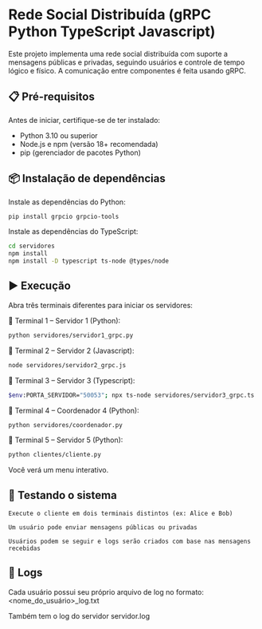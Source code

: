 # Rede Social Distribuída (gRPC Python TypeScript Javascript)

Este projeto implementa uma rede social distribuída com suporte a mensagens públicas e privadas, seguindo usuários e controle de tempo lógico e físico. A comunicação entre componentes é feita usando gRPC.

## 📋 Pré-requisitos

Antes de iniciar, certifique-se de ter instalado:

- Python 3.10 ou superior
- Node.js e npm (versão 18+ recomendada)
- pip (gerenciador de pacotes Python)

## 📦 Instalação de dependências

Instale as dependências do Python:

```bash
pip install grpcio grpcio-tools
```

Instale as dependências do TypeScript:
```bash
cd servidores
npm install
npm install -D typescript ts-node @types/node

```

## ▶️ Execução

Abra três terminais diferentes para iniciar os servidores:

🧩 Terminal 1 – Servidor 1 (Python):

```bash
python servidores/servidor1_grpc.py
```
🧩 Terminal 2 – Servidor 2 (Javascript):

```bash
node servidores/servidor2_grpc.js
```

🧩 Terminal 3 – Servidor 3 (Typescript):

```bash
$env:PORTA_SERVIDOR="50053"; npx ts-node servidores/servidor3_grpc.ts
```
🧩 Terminal 4 – Coordenador 4 (Python):
```bash
python servidores/coordenador.py
```

🧩 Terminal 5 – Servidor 5 (Python):

```bash
python clientes/cliente.py
```


Você verá um menu interativo.
## 🧪 Testando o sistema

    Execute o cliente em dois terminais distintos (ex: Alice e Bob)

    Um usuário pode enviar mensagens públicas ou privadas

    Usuários podem se seguir e logs serão criados com base nas mensagens recebidas

## 📁 Logs

Cada usuário possui seu próprio arquivo de log no formato:
<nome_do_usuário>_log.txt

Também tem o log do servidor
servidor.log


